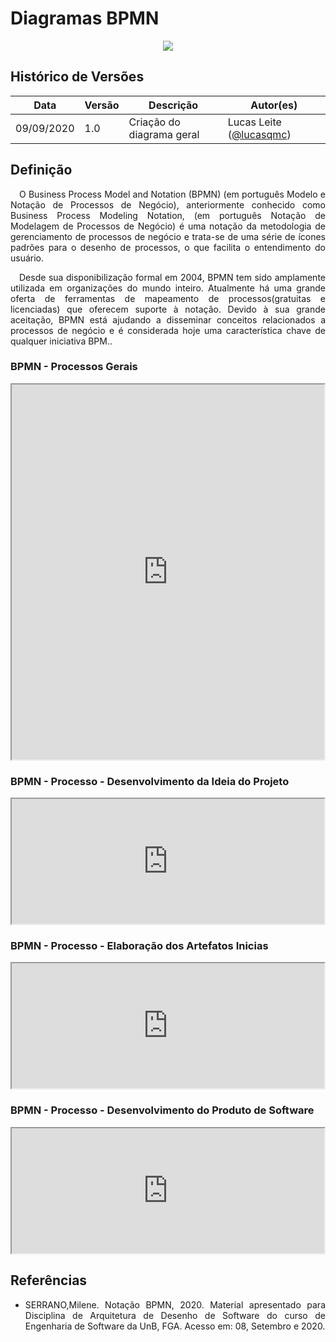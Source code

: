 # Diagramas BPMN

<div style="display: flex; justify-content: center; align-items:center;">
    <img src="https://unbarqdsw.github.io/2020.1_G11_SYA/assets/diagramas/icon.png">
</div>

## Histórico de Versões

| Data | Versão | Descrição | Autor(es) |
| ---- | ------ | --------- | --------- |
| 09/09/2020 | 1.0 | Criação do diagrama geral | Lucas Leite ([@lucasqmc](https://github.com/lucasqmc)) |


## **Definição**

<p align="justify">&emsp;O Business Process Model and Notation (BPMN) (em português Modelo e Notação de Processos de Negócio), anteriormente conhecido como Business Process Modeling Notation, (em português Notação de Modelagem de Processos de Negócio) é uma notação da metodologia de gerenciamento de processos de negócio e trata-se de uma série de ícones padrões para o desenho de processos, o que facilita o entendimento do usuário.</p>

<p align="justify">&emsp;Desde sua disponibilização formal em 2004, BPMN tem sido amplamente utilizada em organizações do mundo inteiro. Atualmente há uma grande oferta de ferramentas de mapeamento de processos(gratuitas e licenciadas) que oferecem suporte à notação. Devido à sua grande aceitação, BPMN está ajudando a disseminar conceitos relacionados a processos de negócio e é considerada hoje uma característica chave de qualquer iniciativa BPM..</p>

### **BPMN - Processos Gerais**
<div style="display: flex; justify-content: center; align-items:center;">
<iframe src="https://unbarqdsw.github.io/2020.1_G11_SYA/assets/diagramas/bpmn-geral.svg" width="1500" height="600"></iframe>
</div>

### **BPMN - Processo - Desenvolvimento da Ideia do Projeto**
<div style="display: flex; justify-content: center; align-items:center;">
<iframe src="https://unbarqdsw.github.io/2020.1_G11_SYA/assets/diagramas/bpmn-desenvolvimento-ideia.svg" width="1500" height="200"></iframe>
</div>

### **BPMN - Processo - Elaboração dos Artefatos Inicias**
<div style="display: flex; justify-content: center; align-items:center;">
<iframe src="https://unbarqdsw.github.io/2020.1_G11_SYA/assets/diagramas/bpmn-artefatos.svg" width="1500" height="200"></iframe>
</div>

### **BPMN - Processo - Desenvolvimento do Produto de Software**
<div style="display: flex; justify-content: center; align-items:center;">
<iframe src="https://unbarqdsw.github.io/2020.1_G11_SYA/assets/diagramas/bpmn-desenvolvimento-produto.svg" width="1900" height="200"></iframe>
</div>

## Referências
 * <p align="justify">SERRANO,Milene. Notação BPMN, 2020. Material apresentado para Disciplina de Arquitetura de Desenho de Software do curso de Engenharia de Software da UnB, FGA. Acesso em: 08, Setembro e 2020.
</p>
